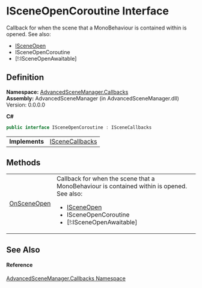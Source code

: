 # ISceneOpenCoroutine Interface


Callback for when the scene that a MonoBehaviour is contained within is opened. See also: <ul><li><a href="T_AdvancedSceneManager_Callbacks_ISceneOpen.md">ISceneOpen</a></li><li>ISceneOpenCoroutine</li><li>[!:ISceneOpenAwaitable]</li></ul>





## Definition
**Namespace:** <a href="N_AdvancedSceneManager_Callbacks.md">AdvancedSceneManager.Callbacks</a>  
**Assembly:** AdvancedSceneManager (in AdvancedSceneManager.dll) Version: 0.0.0.0

**C#**
``` C#
public interface ISceneOpenCoroutine : ISceneCallbacks
```

<table><tr><td><strong>Implements</strong></td><td><a href="T_AdvancedSceneManager_Callbacks_ISceneCallbacks.md">ISceneCallbacks</a></td></tr>
</table>



## Methods
<table>
<tr>
<td><a href="M_AdvancedSceneManager_Callbacks_ISceneOpenCoroutine_OnSceneOpen.md">OnSceneOpen</a></td>
<td>Callback for when the scene that a MonoBehaviour is contained within is opened. See also: <ul><li><a href="T_AdvancedSceneManager_Callbacks_ISceneOpen.md">ISceneOpen</a></li><li>ISceneOpenCoroutine</li><li>[!:ISceneOpenAwaitable]</li></ul>

</td></tr>
</table>

## See Also


#### Reference
<a href="N_AdvancedSceneManager_Callbacks.md">AdvancedSceneManager.Callbacks Namespace</a>  
